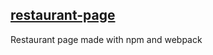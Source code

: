 ## [restaurant-page](https://lukblan.github.io/restaurant-page/)
Restaurant page made with npm and webpack 
